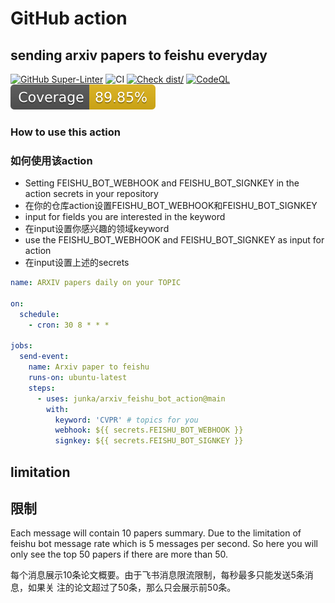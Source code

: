 # GitHub action

## sending arxiv papers to feishu everyday

[![GitHub Super-Linter](https://github.com/junka/arxiv_feishu_bot_action/actions/workflows/linter.yml/badge.svg)](https://github.com/super-linter/super-linter)
![CI](https://github.com/junka/arxiv_feishu_bot_action/actions/workflows/ci.yml/badge.svg)
[![Check dist/](https://github.com/junka/arxiv_feishu_bot_action/actions/workflows/check-dist.yml/badge.svg)](https://github.com/junka/arxiv_feishu_bot_action/actions/workflows/check-dist.yml)
[![CodeQL](https://github.com/junka/arxiv_feishu_bot_action/actions/workflows/codeql-analysis.yml/badge.svg)](https://github.com/junka/arxiv_feishu_bot_action/actions/workflows/codeql-analysis.yml)
[![Coverage](./badges/coverage.svg)](./badges/coverage.svg)

### How to use this action

### 如何使用该action

- Setting FEISHU_BOT_WEBHOOK and FEISHU_BOT_SIGNKEY in the action secrets in
  your repository
- 在你的仓库action设置FEISHU_BOT_WEBHOOK和FEISHU_BOT_SIGNKEY
- input for fields you are interested in the keyword
- 在input设置你感兴趣的领域keyword
- use the FEISHU_BOT_WEBHOOK and FEISHU_BOT_SIGNKEY as input for action
- 在input设置上述的secrets

```yaml
name: ARXIV papers daily on your TOPIC

on:
  schedule:
    - cron: 30 8 * * *

jobs:
  send-event:
    name: Arxiv paper to feishu
    runs-on: ubuntu-latest
    steps:
      - uses: junka/arxiv_feishu_bot_action@main
        with:
          keyword: 'CVPR' # topics for you
          webhook: ${{ secrets.FEISHU_BOT_WEBHOOK }}
          signkey: ${{ secrets.FEISHU_BOT_SIGNKEY }}
```

## limitation

## 限制

Each message will contain 10 papers summary. Due to the limitation of feishu bot
message rate which is 5 messages per second. So here you will only see the top
50 papers if there are more than 50.

每个消息展示10条论文概要。由于飞书消息限流限制，每秒最多只能发送5条消息，如果关
注的论文超过了50条，那么只会展示前50条。
